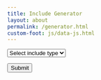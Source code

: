 ```yaml
---
title: Include Generator
layout: about
permalink: /generator.html
custom-foot: js/data-js.html
---
```


<form>
  <div class="form-group">
    <select class="custom-select" id="include-type">
        <option selected>Select include type</option>
        <option value="image-upload">Uploaded Image</option>
        <option value="image-external">External Image</option>
        <option value="pdf">PDF</option>
    </select>
  </div>

  <div id="files"></div>

  <button type="submit" class="btn btn-primary">Submit</button>
</form>



<div id="topics"></div>

<div id="include-output">

<div id="button"></div>


<!--
<p>Data: <input id="data"></p>
<p>Chart type: <input id="type"></p>
<p>Topic: <input id="topic"></p>

<button type='button' class='btn btn-primary' id='generate'>Generate Include</button>

<div id="output"></div>-->